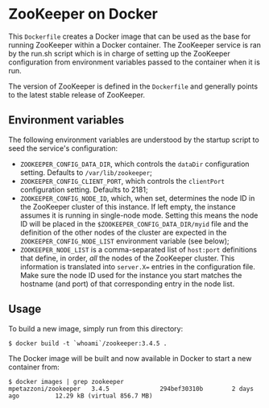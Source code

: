 ZooKeeper on Docker
===================

This `Dockerfile` creates a Docker image that can be used as the base for
running ZooKeeper within a Docker container. The ZooKeeper service is ran by
the run.sh script which is in charge of setting up the ZooKeeper configuration
from environment variables passed to the container when it is run.

The version of ZooKeeper is defined in the `Dockerfile` and generally points to
the latest stable release of ZooKeeper.

Environment variables
---------------------

The following environment variables are understood by the startup script to
seed the service's configuration:

  - `ZOOKEEPER_CONFIG_DATA_DIR`, which controls the `dataDir` configuration
    setting. Defaults to `/var/lib/zookeeper`;
  - `ZOOKEEPER_CONFIG_CLIENT_PORT`, which controls the `clientPort`
    configuration setting. Defaults to 2181;
  - `ZOOKEEPER_CONFIG_NODE_ID`, which, when set, determines the node ID in the
    ZooKeeper cluster of this instance. If left empty, the instance assumes it
    is running in single-node mode. Setting this means the node ID will be
    placed in the `$ZOOKEEPER_CONFIG_DATA_DIR/myid` file and the definition of
    the other nodes of the cluster are expected in the
    `ZOOKEEPER_CONFIG_NODE_LIST` environment variable (see below);
  - `ZOOKEEPER_NODE_LIST` is a comma-separated list of `host:port`
    definitions that define, in order, *all* the nodes of the ZooKeeper
    cluster. This information is translated into `server.X=` entries in the
    configuration file. Make sure the node ID used for the instance you start
    matches the hostname (and port) of that corresponding entry in the node
    list.

Usage
-----

To build a new image, simply run from this directory:

```
$ docker build -t `whoami`/zookeeper:3.4.5 .
```

The Docker image will be built and now available in Docker to start a new
container from:

```
$ docker images | grep zookeeper
mpetazzoni/zookeeper   3.4.5              294bef30310b        2 days ago          12.29 kB (virtual 856.7 MB)
```
